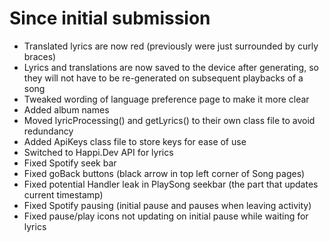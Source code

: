 # Since initial submission

* Translated lyrics are now red (previously were just surrounded by curly braces)
* Lyrics and translations are now saved to the device after generating, so they will not have to be re-generated on subsequent playbacks of a song
* Tweaked wording of language preference page to make it more clear
* Added album names
* Moved lyricProcessing() and getLyrics() to their own class file to avoid redundancy
* Added ApiKeys class file to store keys for ease of use
* Switched to Happi.Dev API for lyrics
* Fixed Spotify seek bar
* Fixed goBack buttons (black arrow in top left corner of Song pages)
* Fixed potential Handler leak in PlaySong seekbar (the part that updates current timestamp)
* Fixed Spotify pausing (initial pause and pauses when leaving activity)
* Fixed pause/play icons not updating on initial pause while waiting for lyrics
